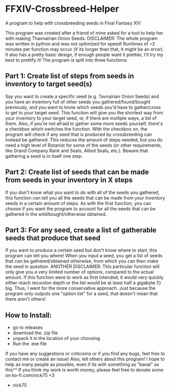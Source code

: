 # FFXIV-Crossbreed-Helper
A program to help with crossbreeding seeds in Final Fantasy XIV

This program was created after a friend of mine asked for a tool to help her with making Thavnairian Onion Seeds.
DISCLAIMER: The whole program was written in python and was not optimized for speed! Runtimes of ~2 minutes per function may occur (if its longer than that, it *might* be an error).
It also has a pretty basic design, if enough people want it prettier, I'll try my best to prettify it!
The program is split into three functions:

## Part 1: Create list of steps from seeds in inventory to target seed(s)

Say you want to create a specific seed (e.g. Tavnairian Onion Seeds) and you have an inventory full of other seeds you gathered/found/bought previously, and you want to know which seeds you'd have to
gather/cross to get to your target seed. This function will give you the shortest way from your inventory to your target seed, or, if there are multiple ways,
a list of them. Also, if you're not afraid to gather some more seeds yourself, there's a checkbox which switches the function.
With the checkbox on, the program will check if any seed that is produced by crossbreeding can instead be gathered. This reduces the amount of steps needed, but you do need a high level
of Botanist for some of the seeds (or other requirements, like Grand Company Rank and Seals, Allied Seals, etc.).
Beware that gathering a seed is in itself one step.

## Part 2: Create list of seeds that can be made from seeds in your inventory in X steps

If you don't know what you want to do with all of the seeds you gathered, this function can tell you all the seeds that can be made from your inventory seeds in a certain amount of steps.
As with the first function, you can choose if you want the program to account for all the seeds that can be gathered in the wild/bought/otherwise obtained.

## Part 3: For any seed, create a list of gatherable seeds that produce that seed

If you want to produce a certain seed but don't know where to start, this program can tell you where! When you input a seed, you get a list of seeds that can be gathered/obtained otherwise, from which you can then
make the seed in question.
ANOTHER DISCLAIMER: This particular function will only give you a very limited number of options, compared to the actual amount. If this function were to work as first intended, it would very quickly
either reach recursion depth or the list would be at least half a gigabyte (!) big. Thus, I went for the more conservative approach. Just because the program only outputs one "option list" for a seed, that
doesn't mean that there aren't others!

## How to Install:
- go to releases
- download the .zip file
- unpack it in the location of your choosing
- Run the .exe file

If you have any suggestions or criticisms or if you find any bugs, feel free to contact me or create an issue!
Also, tell others about this program! I hope to help as many people as possible, even if its with something as "banal" as this^^ If you think my work is worth money, please feel free to donate some on ko-fi.com/nick75 <3

- nick75
